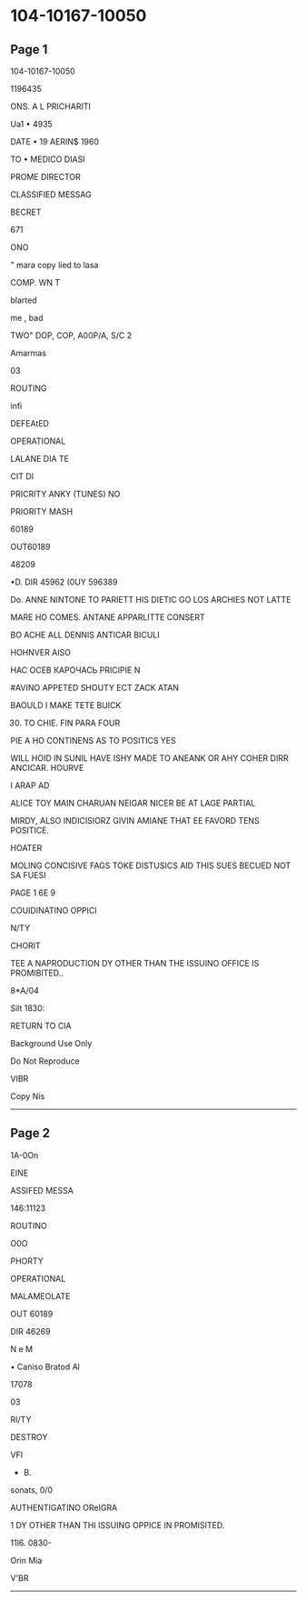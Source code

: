 # 104-10167-10050

## Page 1

104-10167-10050

1196435

ONS. A L PRICHARITI

Ua1 • 4935

DATE • 19 AERIN$ 1960

TO • MEDICO DIASI

PROME DIRECTOR

CLASSIFIED MESSAG

BECRET

671

ONO

" mara copy lied to lasa

COMP. WN T

blarted

me , bad

TWO" DOP, COP, A00P/A, S/C 2

Amarmas

03

ROUTING

infi

DEFEAtED

OPERATIONAL

LALANE DIA TE

CIT DI

PRICRITY ANKY (TUNES) NO

PRIORITY MASH

60189

OUT60189

48209

•D. DIR 45962 (0UY 596389

Do. ANNE NINTONE TO PARIETT HIS DIETIC GO LOS ARCHIES NOT LATTE

MARE HO COMES. ANTANE APPARLITTE CONSERT

BO ACHE ALL DENNIS ANTICAR BICULI

HOHNVER AISO

НАС ОСЕВ КАРОЧАСЬ PRICIPIE N

#AVINO APPETED SHOUTY ECT ZACK ATAN

BAOULD I MAKE TETE BUICK

30. TO CHIE. FIN PARA FOUR

PIE A HO CONTINENS AS TO POSITICS YES

WILL HOID IN SUNIL HAVE ISHY MADE TO ANEANK OR AHY COHER DIRR ANCICAR. HOURVE

I ARAP AD

ALICE TOY MAIN CHARUAN NEIGAR NICER BE AT LAGE PARTIAL

MIRDY, ALSO INDICISIORZ GIVIN AMIANE THAT EE FAVORD TENS POSITICE.

HOATER

MOLING CONCISIVE FAGS TOKE DISTUSICS AID THIS SUES BECUED NOT SA FUESI

PAGE 1 6E 9

COUIDINATINO OPPICI

N/TY

CHORIT

TEE A NAPRODUCTION DY OTHER THAN THE ISSUINO OFFICE IS PROMIBITED..

8*A/04

Silt 1830:

RETURN TO CIA

Background Use Only

Do Not Reproduce

VIBR

Copy Nis

---

## Page 2

1A-0On

EINE

ASSIFED MESSA

146:11123

ROUTINO

O0O

PHORTY

OPERATIONAL

MALAMEOLATE

OUT 60189

DIR 46269

N e M

• Caniso Bratod Al

17078

03

RI/TY

DESTROY

VFl

* B.

sonats, 0/0

AUTHENTIGATINO OReIGRA

1 DY OTHER THAN THI ISSUING OPPICE IN PROMISITED.

11l6. 0830-

Orin Mia

V'BR

---

